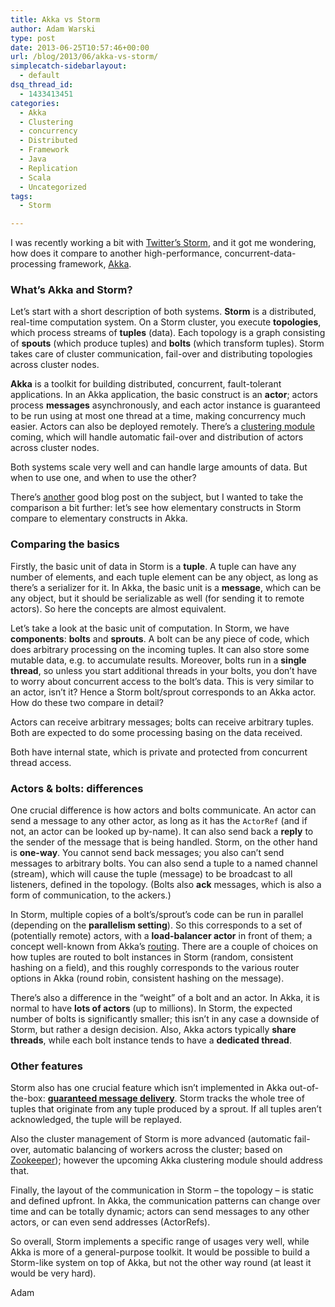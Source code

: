 ```yaml
---
title: Akka vs Storm
author: Adam Warski
type: post
date: 2013-06-25T10:57:46+00:00
url: /blog/2013/06/akka-vs-storm/
simplecatch-sidebarlayout:
  - default
dsq_thread_id:
  - 1433413451
categories:
  - Akka
  - Clustering
  - concurrency
  - Distributed
  - Framework
  - Java
  - Replication
  - Scala
  - Uncategorized
tags:
  - Storm

---
```

I was recently working a bit with [Twitter&#8217;s Storm][1], and it got me wondering, how does it compare to another high-performance, concurrent-data-processing framework, [Akka][2].

### What&#8217;s Akka and Storm?

Let&#8217;s start with a short description of both systems. **Storm** is a distributed, real-time computation system. On a Storm cluster, you execute **topologies**, which process streams of **tuples** (data). Each topology is a graph consisting of **spouts** (which produce tuples) and **bolts** (which transform tuples). Storm takes care of cluster communication, fail-over and distributing topologies across cluster nodes.

**Akka** is a toolkit for building distributed, concurrent, fault-tolerant applications. In an Akka application, the basic construct is an **actor**; actors process **messages** asynchronously, and each actor instance is guaranteed to be run using at most one thread at a time, making concurrency much easier. Actors can also be deployed remotely. There&#8217;s a [clustering module][3] coming, which will handle automatic fail-over and distribution of actors across cluster nodes.

Both systems scale very well and can handle large amounts of data. But when to use one, and when to use the other?

There&#8217;s [another][4] good blog post on the subject, but I wanted to take the comparison a bit further: let&#8217;s see how elementary constructs in Storm compare to elementary constructs in Akka.

### Comparing the basics

Firstly, the basic unit of data in Storm is a **tuple**. A tuple can have any number of elements, and each tuple element can be any object, as long as there&#8217;s a serializer for it. In Akka, the basic unit is a **message**, which can be any object, but it should be serializable as well (for sending it to remote actors). So here the concepts are almost equivalent.

Let&#8217;s take a look at the basic unit of computation. In Storm, we have **components**: **bolts** and **sprouts**. A bolt can be any piece of code, which does arbitrary processing on the incoming tuples. It can also store some mutable data, e.g. to accumulate results. Moreover, bolts run in a **single thread**, so unless you start additional threads in your bolts, you don&#8217;t have to worry about concurrent access to the bolt&#8217;s data. This is very similar to an actor, isn&#8217;t it? Hence a Storm bolt/sprout corresponds to an Akka actor. How do these two compare in detail?

Actors can receive arbitrary messages; bolts can receive arbitrary tuples. Both are expected to do some processing basing on the data received.

Both have internal state, which is private and protected from concurrent thread access.

### Actors & bolts: differences

One crucial difference is how actors and bolts communicate. An actor can send a message to any other actor, as long as it has the `ActorRef` (and if not, an actor can be looked up by-name). It can also send back a **reply** to the sender of the message that is being handled. Storm, on the other hand is **one-way**. You cannot send back messages; you also can&#8217;t send messages to arbitrary bolts. You can also send a tuple to a named channel (stream), which will cause the tuple (message) to be broadcast to all listeners, defined in the topology. (Bolts also **ack** messages, which is also a form of communication, to the ackers.)

In Storm, multiple copies of a bolt&#8217;s/sprout&#8217;s code can be run in parallel (depending on the **parallelism setting**). So this corresponds to a set of (potentially remote) actors, with a **load-balancer actor** in front of them; a concept well-known from Akka&#8217;s [routing][5]. There are a couple of choices on how tuples are routed to bolt instances in Storm (random, consistent hashing on a field), and this roughly corresponds to the various router options in Akka (round robin, consistent hashing on the message).

There&#8217;s also a difference in the &#8220;weight&#8221; of a bolt and an actor. In Akka, it is normal to have **lots of actors** (up to millions). In Storm, the expected number of bolts is significantly smaller; this isn&#8217;t in any case a downside of Storm, but rather a design decision. Also, Akka actors typically **share threads**, while each bolt instance tends to have a **dedicated thread**.

### Other features

Storm also has one crucial feature which isn&#8217;t implemented in Akka out-of-the-box: **[guaranteed message delivery][6]**. Storm tracks the whole tree of tuples that originate from any tuple produced by a sprout. If all tuples aren&#8217;t acknowledged, the tuple will be replayed.

Also the cluster management of Storm is more advanced (automatic fail-over, automatic balancing of workers across the cluster; based on [Zookeeper][7]); however the upcoming Akka clustering module should address that.

Finally, the layout of the communication in Storm &#8211; the topology &#8211; is static and defined upfront. In Akka, the communication patterns can change over time and can be totally dynamic; actors can send messages to any other actors, or can even send addresses (ActorRefs).

So overall, Storm implements a specific range of usages very well, while Akka is more of a general-purpose toolkit. It would be possible to build a Storm-like system on top of Akka, but not the other way round (at least it would be very hard).

Adam

 [1]: http://storm-project.net/
 [2]: http://akka.io/
 [3]: http://doc.akka.io/docs/akka/2.2.0-RC1/common/cluster.html
 [4]: http://blog.samibadawi.com/2013/04/akka-vs-finagle-vs-storm.html
 [5]: http://doc.akka.io/docs/akka/2.2.0-RC1/scala/routing.html
 [6]: https://github.com/nathanmarz/storm/wiki/Guaranteeing-message-processing
 [7]: http://zookeeper.apache.org/

